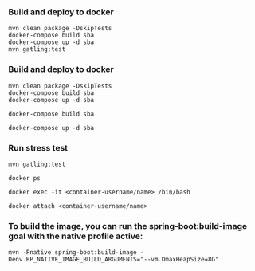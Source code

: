 

### Build and deploy to docker
```shell
mvn clean package -DskipTests
docker-compose build sba
docker-compose up -d sba
mvn gatling:test
```

### Build and deploy to docker
```shell
mvn clean package -DskipTests
docker-compose build sba
docker-compose up -d sba
```
```shell
docker-compose build sba
```
```shell
docker-compose up -d sba
```
### Run stress test
```shell
mvn gatling:test
```


```shell
docker ps
```
```shell
docker exec -it <container-username/name> /bin/bash
```
```shell
docker attach <container-username/name>
```


### To build the image, you can run the spring-boot:build-image goal with the native profile active:
```shell
mvn -Pnative spring-boot:build-image -Denv.BP_NATIVE_IMAGE_BUILD_ARGUMENTS="--vm.DmaxHeapSize=8G"

```






